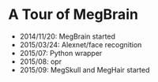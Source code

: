 # A Tour of MegBrain
* 2014/11/20: MegBrain started
* 2015/03/24: Alexnet/face recognition
* 2015/07: Python wrapper
* 2015/08: opr
* 2015/09: MegSkull and MegHair started

